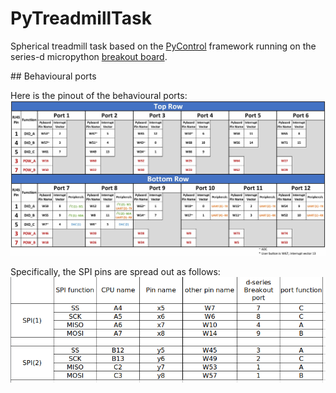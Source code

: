 # PyTreadmillTask

Spherical treadmill task based on the [PyControl](https://pycontrol.readthedocs.io/en/latest/) framework running on the series-d micropython [breakout board](https://karpova-lab.github.io/pyControl-D-Series-Breakout/).


## Behavioural ports

Here is the pinout of the behavioural ports:  
![schematics of the pinout](/docs/pinouts.jpg)

Specifically, the SPI pins are spread out as follows:  
![SPI pins](docs/spi.png)
